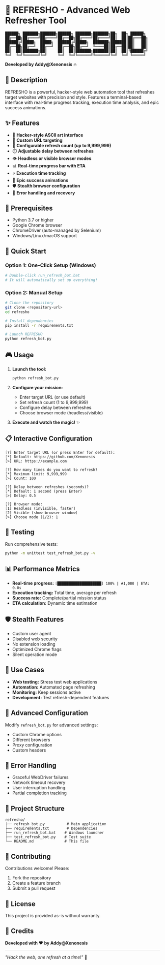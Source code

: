 # 🚀 REFRESHO - Advanced Web Refresher Tool

```
██████╗ ███████╗███████╗██████╗ ███████╗███████╗██╗  ██╗ ██████╗ 
██╔══██╗██╔════╝██╔════╝██╔══██╗██╔════╝██╔════╝██║  ██║██╔═══██╗
██████╔╝█████╗  █████╗  ██████╔╝█████╗  ███████╗███████║██║   ██║
██╔══██╗██╔══╝  ██╔══╝  ██╔══██╗██╔══╝  ╚════██║██╔══██║██║   ██║
██║  ██║███████╗██║     ██║  ██║███████╗███████║██║  ██║╚██████╔╝
╚═╝  ╚═╝╚══════╝╚═╝     ╚═╝  ╚═╝╚══════╝╚══════╝╚═╝  ╚═╝ ╚═════╝ 
```

**Developed by Addy@Xenonesis** 🔥

## 🎯 Description
REFRESHO is a powerful, hacker-style web automation tool that refreshes target websites with precision and style. Features a terminal-based interface with real-time progress tracking, execution time analysis, and epic success animations.

## ✨ Features
- 🎨 **Hacker-style ASCII art interface**
- 🎯 **Custom URL targeting**
- 🔢 **Configurable refresh count (up to 9,999,999)**
- ⏱️ **Adjustable delay between refreshes**
- 👁️ **Headless or visible browser modes**
- 📊 **Real-time progress bar with ETA**
- ⚡ **Execution time tracking**
- 🎉 **Epic success animations**
- 🛡️ **Stealth browser configuration**
- 🚨 **Error handling and recovery**

## 🔧 Prerequisites
- Python 3.7 or higher
- Google Chrome browser
- ChromeDriver (auto-managed by Selenium)
- Windows/Linux/macOS support

## 🚀 Quick Start

### Option 1: One-Click Setup (Windows)
```bash
# Double-click run_refresh_bot.bat
# It will automatically set up everything!
```

### Option 2: Manual Setup
```bash
# Clone the repository
git clone <repository-url>
cd refresho

# Install dependencies
pip install -r requirements.txt

# Launch REFRESHO
python refresh_bot.py
```

## 🎮 Usage

1. **Launch the tool:**
   ```bash
   python refresh_bot.py
   ```

2. **Configure your mission:**
   - Enter target URL (or use default)
   - Set refresh count (1 to 9,999,999)
   - Configure delay between refreshes
   - Choose browser mode (headless/visible)

3. **Execute and watch the magic!** ✨

## 📋 Interactive Configuration

```
[?] Enter target URL (or press Enter for default):
[*] Default: https://github.com/Xenonesis
[>] URL: https://example.com

[?] How many times do you want to refresh?
[*] Maximum limit: 9,999,999
[>] Count: 100

[?] Delay between refreshes (seconds)?
[*] Default: 1 second (press Enter)
[>] Delay: 0.5

[?] Browser mode:
[1] Headless (invisible, faster)
[2] Visible (show browser window)
[>] Choose mode (1/2): 1
```

## 🧪 Testing

Run comprehensive tests:
```bash
python -m unittest test_refresh_bot.py -v
```

## 📊 Performance Metrics

- **Real-time progress:** `[████████████████████] 100% | #1,000 | ETA: 0.0s`
- **Execution tracking:** Total time, average per refresh
- **Success rate:** Complete/partial mission status
- **ETA calculation:** Dynamic time estimation

## 🛡️ Stealth Features

- Custom user agent
- Disabled web security
- No extension loading
- Optimized Chrome flags
- Silent operation mode

## 🎯 Use Cases

- **Web testing:** Stress test web applications
- **Automation:** Automated page refreshing
- **Monitoring:** Keep sessions active
- **Development:** Test refresh-dependent features

## 🔧 Advanced Configuration

Modify `refresh_bot.py` for advanced settings:
- Custom Chrome options
- Different browsers
- Proxy configuration
- Custom headers

## 🚨 Error Handling

- Graceful WebDriver failures
- Network timeout recovery
- User interruption handling
- Partial completion tracking

## 📁 Project Structure

```
refresho/
├── refresh_bot.py          # Main application
├── requirements.txt        # Dependencies
├── run_refresh_bot.bat    # Windows launcher
├── test_refresh_bot.py    # Test suite
└── README.md              # This file
```

## 🤝 Contributing

Contributions welcome! Please:
1. Fork the repository
2. Create a feature branch
3. Submit a pull request

## 📄 License

This project is provided as-is without warranty.

## 🎉 Credits

**Developed with ❤️ by Addy@Xenonesis**

---

*"Hack the web, one refresh at a time!"* 🚀